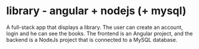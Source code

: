# library - angular + nodejs (+ mysql)

A full-stack app that displays a library. The user can create an account, login and he can see the books.
The frontend is an Angular project, and the backend is a NodeJs project that is connected to a MySQL database.
